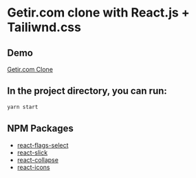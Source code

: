 # Getir.com clone with React.js + Tailiwnd.css

## Demo

[Getir.com Clone](https://getir-website-clone.netlify.app/)

## In the project directory, you can run:

```cmd
yarn start
```

## NPM Packages

- [react-flags-select](https://www.npmjs.com/package/react-flags-select)
- [react-slick](https://react-slick.neostack.com/)
- [react-collapse](https://www.npmjs.com/package/react-collapse)
- [react-icons](https://react-icons.github.io/)
